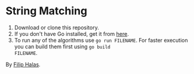 String Matching
==================
1. Download or clone this repository.
2. If you don't have Go installed, get it from <a href="https://code.google.com/p/go/downloads/list">here</a>.
3. To run any of the algorithms use <code>go run FILENAME</code>. For faster execution you can build them first using <code>go build FILENAME</code>.


By <a href="mailto:xgam33@gmail.com">Filip Halas</a>.

